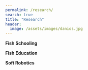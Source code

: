 ```yaml
---
permalink: /research/
search: true
title: "Research"
header:
  image: /assets/images/danios.jpg
---
```


**Fish Schooling**

**Fish Education**

**Soft Robotics**
